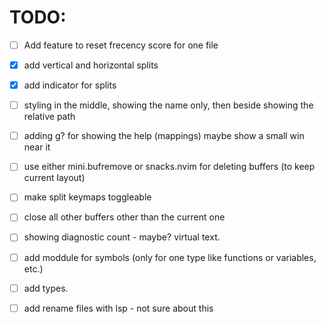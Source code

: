 # TODO:
- [ ] Add feature to reset frecency score for one file
- [x] add vertical and horizontal splits
- [x] add indicator for splits
- [ ] styling in the middle, showing the name only, then beside showing the relative path
- [ ] adding g? for showing the help (mappings) maybe show a small win near it
- [ ] use either mini.bufremove or snacks.nvim for deleting buffers (to keep current layout)
- [ ] make split keymaps toggleable
- [ ] close all other buffers other than the current one
- [ ] showing diagnostic count - maybe? virtual text.
- [ ] add moddule for symbols (only for one type like functions or variables, etc.)
- [ ] add types.
- [ ] add rename files with lsp - not sure about this

